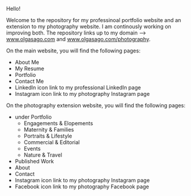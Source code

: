 Hello! 

Welcome to the repository for my professinoal portfolio website and an extension to my photography website. I am continously working on improving both. The repository links up to my domain --> www.olgasago.com and www.olgasago.com/photography.

On the main website, you will find the following pages:
  - About Me
  - My Resume
  - Portfolio
  - Contact Me
  - LinkedIn icon link to my professional LinkedIn page
  - Instagram icon link to my photography Instagram page

On the photography extension website, you will find the following pages:
  - under Portfolio
      - Engagements & Elopements
      - Maternity & Families
      - Portraits & Lifestyle
      - Commercial & Editorial
      - Events
      - Nature & Travel
  - Published Work
  - About
  - Contact
  - Instagram icon link to my photography Instagram page
  - Facebook icon link to my photography Facebook page
